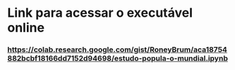 # Link para acessar o executável online

### https://colab.research.google.com/gist/RoneyBrum/aca18754882bcbf18166dd7152d94698/estudo-popula-o-mundial.ipynb
 
